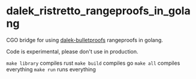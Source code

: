 # dalek_ristretto_rangeproofs_in_golang

CGO bridge for using [dalek-bulletproofs](https://github.com/dalek-cryptography/bulletproofs) rangeproofs in golang.

Code is experimental, please don't use in production.
 
`make library` compiles rust
`make build` compiles go
`make all` compiles everything
`make run` runs everything
 

